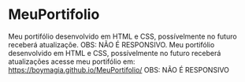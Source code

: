 # MeuPortifolio
Meu portifólio desenvolvido em HTML e CSS, possívelmente no futuro receberá atualizaçõe. OBS: NÃO É RESPONSIVO.
Meu portifólio desenvolvido em HTML e CSS, possívelmente no futuro receberá atualizações acesse meu portifólio em: https://boymagia.github.io/MeuPortifolio/ OBS: NÃO É RESPONSIVO
